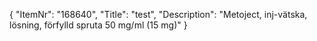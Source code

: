 {
  "ItemNr": "168640",
  "Title": "test",
  "Description": "Metoject, inj-vätska, lösning, förfylld spruta 50 mg/ml (15 mg)"
}